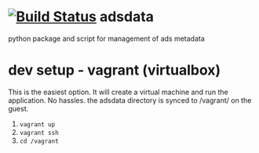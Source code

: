 [![Build Status](https://travis-ci.org/adsabs/adsdata.svg?branch=master)](https://travis-ci.org/adsabs/adsdata)
adsdata
=======

python package and script for management of ads metadata

dev setup - vagrant (virtualbox)
================================

This is the easiest option. It will create a virtual machine and run the application. No hassles.
the adsdata directory is synced to /vagrant/ on the guest.

1. `vagrant up`
1. `vagrant ssh`
1. `cd /vagrant`